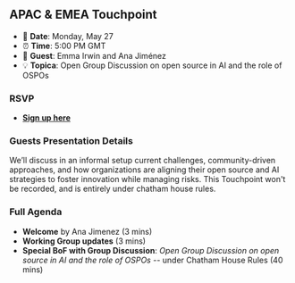 ## APAC & EMEA Touchpoint  

- 📅 **Date**: Monday, May 27
- ⏰ **Time**: 5:00 PM GMT  
- 🎤 **Guest**: Emma Irwin and Ana Jiménez
- 💡 **Topica**: Open Group Discussion on open source in AI and the role of OSPOs

### RSVP  

- **[Sign up here](https://zoom-lfx.platform.linuxfoundation.org/meeting/96763923133?password=691387dc-a3d2-4f1e-ab25-e485082abd2c)**  

### Guests Presentation Details  

We’ll discuss in an informal setup current challenges, community-driven approaches, and how organizations are aligning their open source and AI strategies to foster innovation while managing risks. This Touchpoint won't be recorded, and is entirely under chatham house rules.

### Full Agenda  
- **Welcome** by Ana Jimenez (3 mins)
- **Working Group updates** (3 mins)
- **Special BoF with Group Discussion**: *Open Group Discussion on open source in AI and the role of OSPOs* -- under Chatham House Rules (40 mins)  
